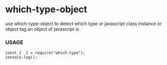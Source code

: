 # which-type-object
use which-type-object to detect which type or javascript class instance or object tag an object of javascript is


### USAGE

```
const {  } = require("which-type");
console.log();
```

